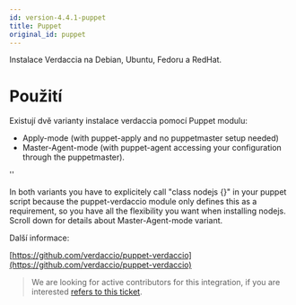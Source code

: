 ```yaml
---
id: version-4.4.1-puppet
title: Puppet
original_id: puppet
---
```


Instalace Verdaccia na Debian, Ubuntu, Fedoru a RedHat.

# Použití

Existují dvě varianty instalace verdaccia pomocí Puppet modulu:

* Apply-mode (with puppet-apply and no puppetmaster setup needed)
* Master-Agent-mode (with puppet-agent accessing your configuration through the puppetmaster).

<div id="codefund">''</div>

In both variants you have to explicitely call "class nodejs {}" in your puppet script because the puppet-verdaccio module only defines this as a requirement, so you have all the flexibility you want when installing nodejs. Scroll down for details about Master-Agent-mode variant.

Další informace:

[https://github.com/verdaccio/puppet-verdaccio](https://github.com/verdaccio/puppet-verdaccio)

> We are looking for active contributors for this integration, if you are interested [refers to this ticket](https://github.com/verdaccio/puppet-verdaccio/issues/11).




